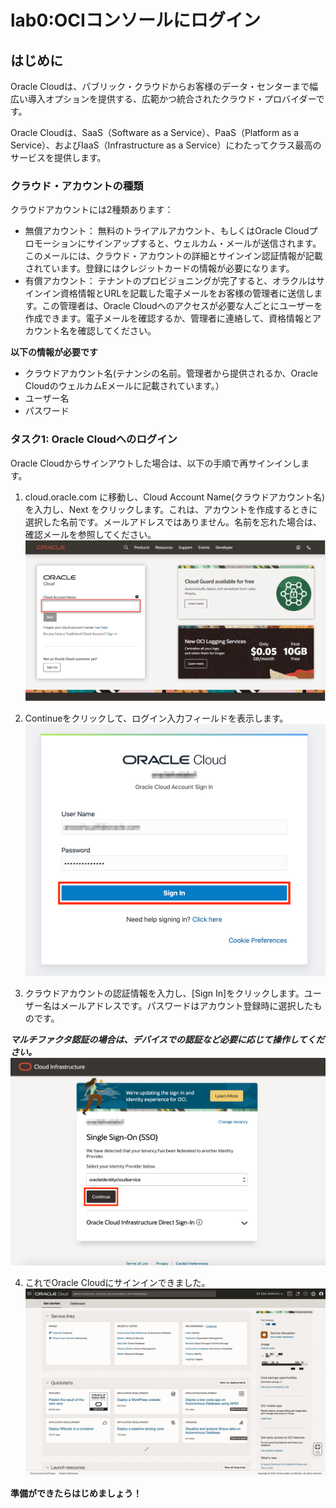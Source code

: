 # lab0:OCIコンソールにログイン
## はじめに
Oracle Cloudは、パブリック・クラウドからお客様のデータ・センターまで幅広い導入オプションを提供する、広範かつ統合されたクラウド・プロバイダーです。

Oracle Cloudは、SaaS（Software as a Service）、PaaS（Platform as a Service）、およびIaaS（Infrastructure as a Service）にわたってクラス最高のサービスを提供します。

### クラウド・アカウントの種類
クラウドアカウントには2種類あります：
- 無償アカウント： 無料のトライアルアカウント、もしくはOracle Cloudプロモーションにサインアップすると、ウェルカム・メールが送信されます。このメールには、クラウド・アカウントの詳細とサインイン認証情報が記載されています。登録にはクレジットカードの情報が必要になります。
- 有償アカウント： テナントのプロビジョニングが完了すると、オラクルはサインイン資格情報とURLを記載した電子メールをお客様の管理者に送信します。この管理者は、Oracle Cloudへのアクセスが必要な人ごとにユーザーを作成できます。電子メールを確認するか、管理者に連絡して、資格情報とアカウント名を確認してください。

**以下の情報が必要です**
- クラウドアカウント名(テナンシの名前。管理者から提供されるか、Oracle CloudのウェルカムEメールに記載されています。）
- ユーザー名
- パスワード

### タスク1: Oracle Cloudへのログイン
Oracle Cloudからサインアウトした場合は、以下の手順で再サインインします。

1. cloud.oracle.com に移動し、Cloud Account Name(クラウドアカウント名)を入力し、Next をクリックします。これは、アカウントを作成するときに選択した名前です。メールアドレスではありません。名前を忘れた場合は、確認メールを参照してください。
![OCI初期画面](./image/cloud-oracle.png)

2. Continueをクリックして、ログイン入力フィールドを表示します。
![OCIサインイン](./image/oci-signin.png)

3. クラウドアカウントの認証情報を入力し、[Sign In]をクリックします。ユーザー名はメールアドレスです。パスワードはアカウント登録時に選択したものです。

***マルチファクタ認証の場合は、デバイスでの認証など必要に応じて操作してください。***
![OCIログイン](./image/cloud-login-tenant.png)

4. これでOracle Cloudにサインインできました。
![OCIログイン完了](./image/home-page.png)

**準備ができたらはじめましょう！**
